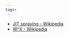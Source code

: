 ```yaml
---
tags:
---
```


- [JIT spraying - Wikipedia](https://en.wikipedia.org/wiki/JIT_spraying)
- [W^X - Wikipedia](https://en.wikipedia.org/wiki/W%5EX)